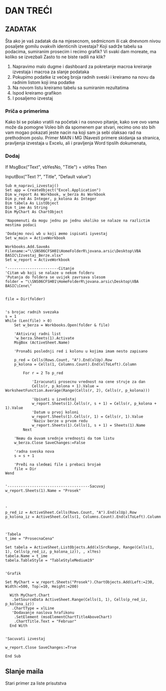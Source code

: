 # DAN TREĆI 

## ZADATAK
Šta ako je vaš zadatak da na mjesecnom, sedmicnom ili cak dnevnom nivou posaljete gomilu ovakvih identicnih izvestaja? 
Koji sadrže tabelu sa podacima, sumiranim prosecim i recimo grafik? Vi svaki dam moreate, ma koliko se izvezbali
Zasto to ne biste radili na klik?

1) Napravimo malo dugme i dashboard za pokretanje macroa kreiranje izvestaja i macroa za slanje podataka
2) Pokupimo podatke iz većeg broja radnih sveski i kreiramo na novu da radnim listom koji ima podatke
3) Na novom listu kreiramo tabelu sa sumiranim rezultatima
4) Ispod kreiramo grafikon
5) I posaljemo izvestaj

### Priča o primerima
Kako bi se polako vratili na početak i na osnovo pitanje, kako sve ovo vama može da pomogne 
Voleo bih da spomenem par stvari, recimo ono sto bih vam mogao pokazati jeste nacin na koji sam ja sebi olaksao rad na prethodnom poslu.
Primer MAIN i MG (Navesti primere skidanja sa stranica, pravljenja izvestaja u Excelu, ali i pravljenja Word tipslih dokumenata, 

### Dodaj

If MsgBox("Text", vbYesNo, "Title") = vbYes Then

InputBox("Text ?", "Title", "Default value")


```
Sub m_napravi_izvestaj()
Set app = CreateObject("Excel.Application")
Dim w_report As Workbook, w_berza As Workbook
Dim p_red As Integer, p_kolona As Integer
Dim tabela As ListObject
Dim t_ime As String
Dim MyChart As ChartObject

'Napomenuti da mogu jednu po jednu ukoliko se nalaze na razlictim mestima podaci

'Dodajmo novi wb u koji æemo ispisati iyvestaj
Set w_main = ActiveWorkbook

Workbooks.Add.SaveAs Filename:="\\SNS06CFSH01\HomeFolderR\jovana.arsic\Desktop\VBA BASIC\Izvestaj_Berze.xlsx"
Set w_report = ActiveWorkbook

'-----------------------Citanje
'Citam wb koji se nalaze u nekom folderu
'Putanja do foldera se uvijek zavrsava slesom
folder = "\\SNS06CFSH01\HomeFolderR\jovana.arsic\Desktop\VBA BASIC\Cene\"


file = Dir(folder)


's brojac radnih svezaka
s = 1
While (Len(file) > 0)
    Set w_berza = Workbooks.Open(folder & file)

    'Aktiviraj radni list
    'w_berza.Sheets(1).Activate
    MsgBox (ActiveSheet.Name)

    'Pronaði poslednji red i kolonu u kojima imam nesto zapisano

    p_red = Cells(Rows.Count, "A").End(xlUp).Row
    p_kolona = Cells(1, Columns.Count).End(xlToLeft).Column

        For r = 2 To p_red

            'Izracunati prosecnu vrednost na cene struje za dan
            Cells(r, p_kolona + 1).Value = WorksheetFunction.Average(Range(Cells(r, 2), Cells(r, p_kolona)))

            'Upisati u izvešstaj
            w_report.Sheets(1).Cells(r, s + 1) = Cells(r, p_kolona + 1).Value
            'Datum u prvoj koloni
            w_report.Sheets(1).Cells(r, 1) = Cells(r, 1).Value
            'Naziv berze u prvom redu
            w_report.Sheets(1).Cells(1, s + 1) = Sheets(1).Name
        Next

    'Neæu da èuvam srednje vrednosti da tom listu
    w_berza.Close SaveChanges:=False

    'radna sveska nova
    s = s + 1

    'Preði na sledeæi file i prebaci brojaè
    file = Dir
Wend


'-------------------------------------Sacuvaj
w_report.Sheets(1).Name = "Prosek"



'
p_red_iz = ActiveSheet.Cells(Rows.Count, "A").End(xlUp).Row
p_kolona_iz = ActiveSheet.Cells(1, Columns.Count).End(xlToLeft).Column



'Tabela
t_ime = "ProsecnaCena"

Set tabela = ActiveSheet.ListObjects.Add(xlSrcRange, Range(Cells(1, 1), Cells(p_red_iz, p_kolona_iz)), , xlYes)
tabela.Name = t_ime
tabela.TableStyle = "TableStyleMedium19"


'Grafik

Set MyChart = w_report.Sheets("Prosek").ChartObjects.Add(Left:=230, Width:=500, Top:=10, Height:=200)

  With MyChart.Chart
   .SetSourceData ActiveSheet.Range(Cells(1, 1), Cells(p_red_iz, p_kolona_iz))
   .ChartType = xlLine
   'Dodavanje naslova hrafikonu
    .SetElement (msoElementChartTitleAboveChart)
    .ChartTitle.Text = "Februar"
  End With


'Sacuvati izvestaj

w_report.Close SaveChanges:=True

End Sub
```
## Slanje maila

Stari primer za liste prisutstva
